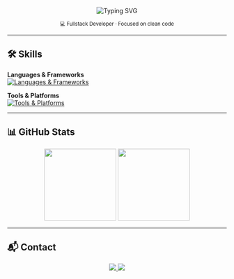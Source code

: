 <!-- Minimalist GitHub README -->

<p align="center">
  <img src="https://readme-typing-svg.herokuapp.com?font=Fira+Code&size=24&pause=1000&color=39D353&center=true&vCenter=true&width=500&lines=Hi+there,+I'm+Pedro+Kauã;Fullstack+Developer;Welcome+to+my+GitHub!" alt="Typing SVG" />
</p>

<p align="center">
  <sub>💻 Fullstack Developer · Focused on clean code</sub>
</p>

---

## 🛠 Skills

**Languages & Frameworks**  
[![Languages & Frameworks](https://skillicons.dev/icons?i=html,css,js,react,vite,nodejs,python)](https://skillicons.dev)

**Tools & Platforms**  
[![Tools & Platforms](https://skillicons.dev/icons?i=figma,vscode,notion,npm,github)](https://skillicons.dev)

---

## 📊 GitHub Stats

<div align="center">
  <img src="https://github-readme-stats.vercel.app/api?username=pkzim77&theme=tokyonight&show_icons=true&hide_border=true&count_private=true" height="165" />
  <img src="https://github-readme-streak-stats.herokuapp.com/?user=pkzim779&theme=tokyonight&hide_border=true" height="165" />
</div>

---

## 📬 Contact

<p align="center">
  <a href="https://www.instagram.com/kaua_paulino.k/" target="_blank">
    <img src="https://img.shields.io/badge/Instagram-FF0069.svg?style=for-the-badge&logo=Instagram&logoColor=white" />
  </a>
  <a href="https://discord.com/users/seuID" target="_blank">
    <img src="https://img.shields.io/badge/Discord-5865F2.svg?style=for-the-badge&logo=Discord&logoColor=white" />
  </a>
</p>
